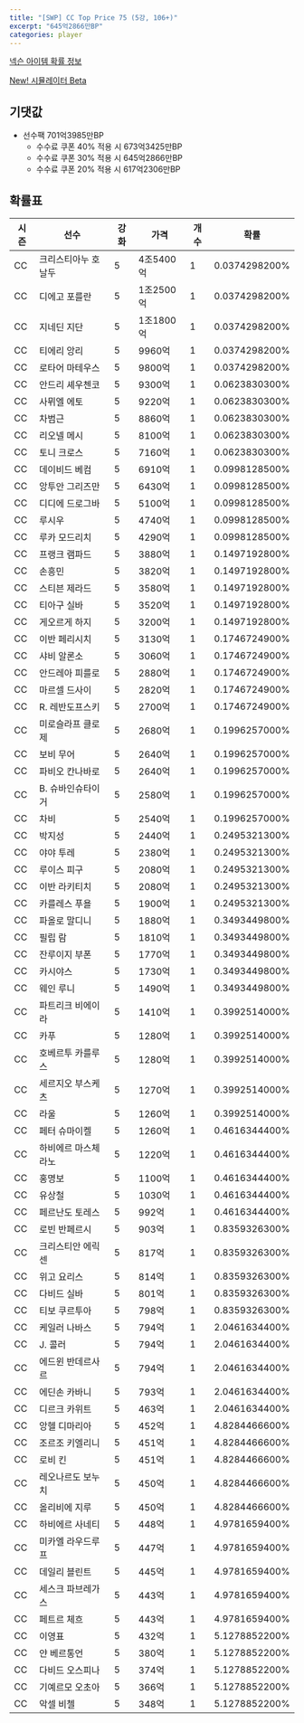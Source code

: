 ```yaml
---
title: "[SWP] CC Top Price 75 (5강, 106+)"
excerpt: "645억2866만BP"
categories: player
---
```

[넥슨 아이템 확률 정보](http://iteminfo.nexon.com/probability/fco?sn=7445)

[New! 시뮬레이터 Beta](/simulator/7445)
## 기댓값
- 선수팩 701억3985만BP
  - 수수료 쿠폰 40% 적용 시 673억3425만BP
  - 수수료 쿠폰 30% 적용 시 645억2866만BP
  - 수수료 쿠폰 20% 적용 시 617억2306만BP


## 확률표

|시즌|선수|강화|가격|개수|확률|
|---|---|---|---|---|---|
|CC|크리스티아누 호날두|5|4조5400억|1|0.0374298200%|
|CC|디에고 포를란|5|1조2500억|1|0.0374298200%|
|CC|지네딘 지단|5|1조1800억|1|0.0374298200%|
|CC|티에리 앙리|5|9960억|1|0.0374298200%|
|CC|로타어 마테우스|5|9800억|1|0.0374298200%|
|CC|안드리 셰우첸코|5|9300억|1|0.0623830300%|
|CC|사뮈엘 에토|5|9220억|1|0.0623830300%|
|CC|차범근|5|8860억|1|0.0623830300%|
|CC|리오넬 메시|5|8100억|1|0.0623830300%|
|CC|토니 크로스|5|7160억|1|0.0623830300%|
|CC|데이비드 베컴|5|6910억|1|0.0998128500%|
|CC|앙투안 그리즈만|5|6430억|1|0.0998128500%|
|CC|디디에 드로그바|5|5100억|1|0.0998128500%|
|CC|루시우|5|4740억|1|0.0998128500%|
|CC|루카 모드리치|5|4290억|1|0.0998128500%|
|CC|프랭크 램파드|5|3880억|1|0.1497192800%|
|CC|손흥민|5|3820억|1|0.1497192800%|
|CC|스티븐 제라드|5|3580억|1|0.1497192800%|
|CC|티아구 실바|5|3520억|1|0.1497192800%|
|CC|게오르게 하지|5|3200억|1|0.1497192800%|
|CC|이반 페리시치|5|3130억|1|0.1746724900%|
|CC|샤비 알론소|5|3060억|1|0.1746724900%|
|CC|안드레아 피를로|5|2880억|1|0.1746724900%|
|CC|마르셀 드사이|5|2820억|1|0.1746724900%|
|CC|R. 레반도프스키|5|2700억|1|0.1746724900%|
|CC|미로슬라프 클로제|5|2680억|1|0.1996257000%|
|CC|보비 무어|5|2640억|1|0.1996257000%|
|CC|파비오 칸나바로|5|2640억|1|0.1996257000%|
|CC|B. 슈바인슈타이거|5|2580억|1|0.1996257000%|
|CC|차비|5|2540억|1|0.1996257000%|
|CC|박지성|5|2440억|1|0.2495321300%|
|CC|야야 투레|5|2380억|1|0.2495321300%|
|CC|루이스 피구|5|2080억|1|0.2495321300%|
|CC|이반 라키티치|5|2080억|1|0.2495321300%|
|CC|카를레스 푸욜|5|1900억|1|0.2495321300%|
|CC|파올로 말디니|5|1880억|1|0.3493449800%|
|CC|필립 람|5|1810억|1|0.3493449800%|
|CC|잔루이지 부폰|5|1770억|1|0.3493449800%|
|CC|카시야스|5|1730억|1|0.3493449800%|
|CC|웨인 루니|5|1490억|1|0.3493449800%|
|CC|파트리크 비에이라|5|1410억|1|0.3992514000%|
|CC|카푸|5|1280억|1|0.3992514000%|
|CC|호베르투 카를루스|5|1280억|1|0.3992514000%|
|CC|세르지오 부스케츠|5|1270억|1|0.3992514000%|
|CC|라울|5|1260억|1|0.3992514000%|
|CC|페터 슈마이켈|5|1260억|1|0.4616344400%|
|CC|하비에르 마스체라노|5|1220억|1|0.4616344400%|
|CC|홍명보|5|1100억|1|0.4616344400%|
|CC|유상철|5|1030억|1|0.4616344400%|
|CC|페르난도 토레스|5|992억|1|0.4616344400%|
|CC|로빈 반페르시|5|903억|1|0.8359326300%|
|CC|크리스티안 에릭센|5|817억|1|0.8359326300%|
|CC|위고 요리스|5|814억|1|0.8359326300%|
|CC|다비드 실바|5|801억|1|0.8359326300%|
|CC|티보 쿠르투아|5|798억|1|0.8359326300%|
|CC|케일러 나바스|5|794억|1|2.0461634400%|
|CC|J. 콜러|5|794억|1|2.0461634400%|
|CC|에드윈 반데르사르|5|794억|1|2.0461634400%|
|CC|에딘손 카바니|5|793억|1|2.0461634400%|
|CC|디르크 카위트|5|463억|1|2.0461634400%|
|CC|앙헬 디마리아|5|452억|1|4.8284466600%|
|CC|조르조 키엘리니|5|451억|1|4.8284466600%|
|CC|로비 킨|5|451억|1|4.8284466600%|
|CC|레오나르도 보누치|5|450억|1|4.8284466600%|
|CC|올리비에 지루|5|450억|1|4.8284466600%|
|CC|하비에르 사네티|5|448억|1|4.9781659400%|
|CC|미카엘 라우드루프|5|447억|1|4.9781659400%|
|CC|데일리 블린트|5|445억|1|4.9781659400%|
|CC|세스크 파브레가스|5|443억|1|4.9781659400%|
|CC|페트르 체흐|5|443억|1|4.9781659400%|
|CC|이영표|5|432억|1|5.1278852200%|
|CC|얀 베르통언|5|380억|1|5.1278852200%|
|CC|다비드 오스피나|5|374억|1|5.1278852200%|
|CC|기예르모 오초아|5|366억|1|5.1278852200%|
|CC|악셀 비첼|5|348억|1|5.1278852200%|
